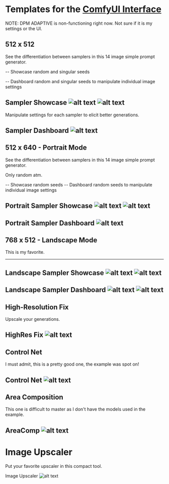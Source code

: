 # Templates for the [ComfyUI Interface](https://github.com/comfyanonymous/ComfyUI)
NOTE: DPM ADAPTIVE is non-functioning right now. Not sure if it is my settings or the UI.
## 512 x 512

See the differentiation between samplers in this 14 image simple prompt generator.

-- Showcase random and singular seeds

-- Dashboard random and singular seeds to manipulate individual image settings

Sampler Showcase
![alt text](https://github.com/atlasunified/Templates-ComfyUI-/blob/main/512x512/5125122.PNG)
![alt text](https://github.com/atlasunified/Templates-ComfyUI-/blob/main/512x512/5125121.PNG)
-----

Manipulate settings for each sampler to elicit better generations.

Sampler Dashboard
![alt text](https://github.com/atlasunified/Templates-ComfyUI-/blob/main/512x512/512dash11.PNG)
-----
## 512 x 640 - Portrait Mode

See the differentiation between samplers in this 14 image simple prompt generator.

Only random atm.

-- Showcase random seeds
-- Dashboard random seeds to manipulate individual image settings

Portrait Sampler Showcase
![alt text](https://github.com/atlasunified/Templates-ComfyUI-/blob/main/512X640/512640.PNG)
![alt text](https://github.com/atlasunified/Templates-ComfyUI-/blob/main/512X640/5126402.PNG)
-----
Portrait Sampler Dashboard
![alt text](https://github.com/atlasunified/Templates-ComfyUI-/blob/main/512X640/51640dash.PNG)
-----
## 768 x 512 - Landscape Mode

This is my favorite.

-----
Landscape Sampler Showcase
![alt text](https://github.com/atlasunified/Templates-ComfyUI-/blob/main/768x512/uniform%20showcase.PNG)
![alt text](https://github.com/atlasunified/Templates-ComfyUI-/blob/main/768x512/random%20showcase.PNG)
-----
Landscape Sampler Dashboard
![alt text](https://github.com/atlasunified/Templates-ComfyUI-/blob/main/768x512/uniform%20dash.PNG)
![alt text](https://github.com/atlasunified/Templates-ComfyUI-/blob/main/768x512/random%20dash.PNG)
-----
## High-Resolution Fix

Upscale your generations.

HighRes Fix
![alt text](https://github.com/atlasunified/Templates-ComfyUI-/blob/main/Hi-Res%20Fix/high-res.PNG)
-----
## Control Net

I must admit, this is a pretty good one, the example was spot on!

Control Net
![alt text](https://github.com/atlasunified/Templates-ComfyUI-/blob/main/Control%20Net/controlnet.PNG)
-----
## Area Composition

This one is difficult to master as I don't have the models used in the example.

AreaComp
![alt text](https://github.com/atlasunified/Templates-ComfyUI-/blob/main/Area%20Composition/AreaComp.PNG)
-----
# Image Upscaler

Put your favorite upscaler in this compact tool.

Image Upscaler
![alt text](https://github.com/atlasunified/Templates-ComfyUI-/blob/main/image-upscaler/image-upscaler.PNG)
